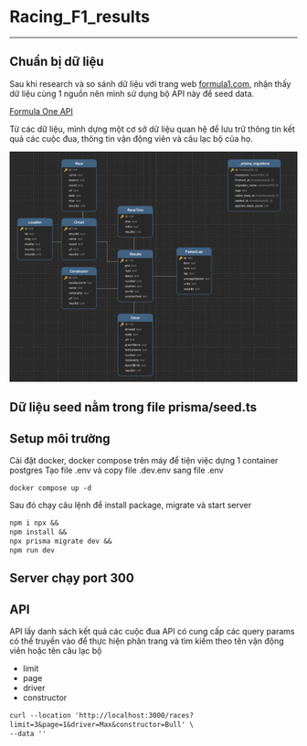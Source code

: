# Racing_F1_results
------------------------------------------------------------------------
## Chuẩn bị dữ liệu

Sau khi research và so sánh dữ liệu với trang web [formula1.com](https://www.formula1.com/), nhận thấy dữ liệu cùng 1 nguồn nên mình sử dụng bộ API này để seed data.

[Formula One API](https://www.postman.com/maintenance-astronomer-29796265/workspace/f1-api/collection/19328871-63c4a82c-ae84-4a24-a58b-bd8a408b1c4e)

Từ các dữ liệu, mình dựng một cơ sở dữ liệu quan hệ để lưu trữ thông tin kết quả các cuộc đua, thông tin vận động viên và câu lạc bộ của họ.

![Database Structure](./database_structure.png)

Dữ liệu seed nằm trong file prisma/seed.ts
------------------------------------------------------------------------

## Setup môi trường
Cài đặt docker, docker compose trên máy để tiện việc dựng 1 container postgres
Tạo file .env và copy file .dev.env sang file .env
```
docker compose up -d
```

Sau đó chạy câu lệnh để install package, migrate và start server

```
npm i npx && 
npm install &&
npx prisma migrate dev && 
npm run dev
```

Server chạy port 300
------------------------------------------------------------------------
## API
API lấy danh sách kết quả các cuộc đua
API có cung cấp các query params có thể truyền vào để thực hiện phân trang và tìm kiếm theo tên vận động viên hoặc tên câu lạc bộ
- limit
- page
- driver
- constructor
```
curl --location 'http://localhost:3000/races?limit=3&page=1&driver=Max&constructor=Bull' \
--data ''
```